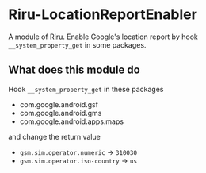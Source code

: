 # Riru-LocationReportEnabler

A module of [Riru](https://github.com/RikkaApps/Riru). Enable Google's location report by hook `__system_property_get` in some packages.

## What does this module do

Hook `__system_property_get` in these packages

* com.google.android.gsf
* com.google.android.gms
* com.google.android.apps.maps

and change the return value

* `gsm.sim.operator.numeric` -> `310030`
* `gsm.sim.operator.iso-country` -> `us`